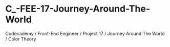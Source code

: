 # C_-FEE-17-Journey-Around-The-World
Codecademy / Front-End Engineer / Project 17 / Journey Around The World / Color Theory
